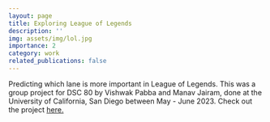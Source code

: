```yaml
---
layout: page
title: Exploring League of Legends
description: ''
img: assets/img/lol.jpg
importance: 2
category: work
related_publications: false
---
```


Predicting which lane is more important in League of Legends. This was a group project for DSC 80 by Vishwak Pabba and Manav Jairam, done at the University of California, San Diego between May - June 2023. Check out the project [here.](https://github.com/Manav1712/exploring-league-of-legends)

